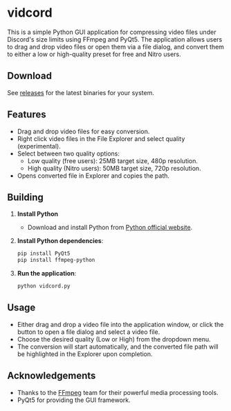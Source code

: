 # vidcord

This is a simple Python GUI application for compressing video files under Discord's size limits using FFmpeg and PyQt5. The application allows users to drag and drop video files or open them via a file dialog, and convert them to either a low or high-quality preset for free and Nitro users.

## Download

See [releases](https://github.com/cyroz1/vidcord/releases) for the latest binaries for your system.

## Features

- Drag and drop video files for easy conversion.
- Right click video files in the File Explorer and select quality (experimental).
- Select between two quality options:
  - Low quality (free users): 25MB target size, 480p resolution.
  - High quality (Nitro users): 50MB target size, 720p resolution.
- Opens converted file in Explorer and copies the path.

## Building

1. **Install Python**
   - Download and install Python from [Python official website](https://www.python.org/downloads/).

2. **Install Python dependencies**:
   ```sh
   pip install PyQt5
   pip install ffmpeg-python
   ```

3. **Run the application**:
   ```sh
   python vidcord.py
   ```

## Usage

- Either drag and drop a video file into the application window, or click the button to open a file dialog and select a video file.
- Choose the desired quality (Low or High) from the dropdown menu.
- The conversion will start automatically, and the converted file path will be highlighted in the Explorer upon completion.

## Acknowledgements

- Thanks to the [FFmpeg](https://ffmpeg.org/) team for their powerful media processing tools.
- PyQt5 for providing the GUI framework.
